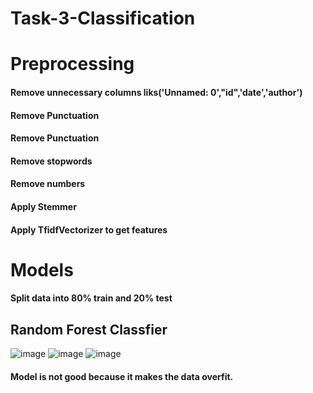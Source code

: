 # Task-3-Classification
# Preprocessing 
#### Remove unnecessary columns liks('Unnamed: 0',"id",'date','author')
#### Remove Punctuation
#### Remove Punctuation
#### Remove stopwords
#### Remove numbers
#### Apply Stemmer
#### Apply TfidfVectorizer to get features
# Models
#### Split data into 80% train and 20% test
## Random Forest Classfier
![image](https://github.com/mohamedali-sc/Task-3-Classification/assets/96593530/c27a193a-5fef-44f8-b198-9243cb02aca2)
![image](https://github.com/mohamedali-sc/Task-3-Classification/assets/96593530/162815e3-ab3f-4edc-b425-5f253f9360e0)
![image](https://github.com/mohamedali-sc/Task-3-Classification/assets/96593530/b47c9408-d911-4ae4-96c5-1479b7e80ec8)
#### Model is not good because it makes the data overfit.
